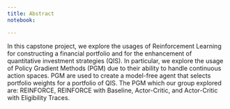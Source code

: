 ```yaml
---
title: Abstract
notebook:

---
```


In this capstone project, we explore the usages of Reinforcement Learning for constructing a financial portfolio and for the enhancement of quantitative investment strategies (QIS). In particular, we explore the usage of Policy Gradient Methods (PGM) due to their ability to handle continuous action spaces. PGM are used to create a model-free agent that selects portfolio weights for a portfolio of QIS. The PGM which our group explored are: REINFORCE, REINFORCE with Baseline, Actor-Critic, and Actor-Critic with Eligibility Traces.    
